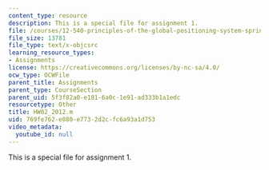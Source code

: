 ```yaml
---
content_type: resource
description: This is a special file for assignment 1.
file: /courses/12-540-principles-of-the-global-positioning-system-spring-2012/769fe762e080e7732d2cfc6a93a1d753_HW02_2012.m
file_size: 13781
file_type: text/x-objcsrc
learning_resource_types:
- Assignments
license: https://creativecommons.org/licenses/by-nc-sa/4.0/
ocw_type: OCWFile
parent_title: Assignments
parent_type: CourseSection
parent_uid: 5f3f82a0-e181-6a0c-1e91-ad333b1a1edc
resourcetype: Other
title: HW02_2012.m
uid: 769fe762-e080-e773-2d2c-fc6a93a1d753
video_metadata:
  youtube_id: null
---
```

This is a special file for assignment 1.